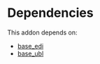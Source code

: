 # Dependencies

This addon depends on:

- [base_edi](../../odoo-bringout-oca-edi-framework-base_edi)
- [base_ubl](../../odoo-bringout-oca-edi-framework-base_ubl)
